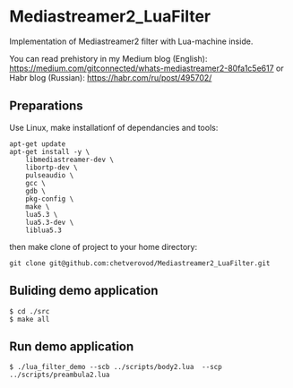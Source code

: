 # Mediastreamer2_LuaFilter
Implementation of  Mediastreamer2 filter with Lua-machine inside.

You can read prehistory in my Medium blog (English): https://medium.com/gitconnected/whats-mediastreamer2-80fa1c5e617
or Habr blog (Russian): https://habr.com/ru/post/495702/


## Preparations
Use Linux, make installationf of dependancies and tools: 

```
apt-get update
apt-get install -y \
    libmediastreamer-dev \
    libortp-dev \
    pulseaudio \
    gcc \
    gdb \
    pkg-config \
    make \
    lua5.3 \
    lua5.3-dev \
    liblua5.3 
```
then make clone of project to your home directory:

```
git clone git@github.com:chetverovod/Mediastreamer2_LuaFilter.git

```

## Buliding demo application
```
$ cd ./src
$ make all
```

## Run demo application
```
$ ./lua_filter_demo --scb ../scripts/body2.lua  --scp ../scripts/preambula2.lua
```
